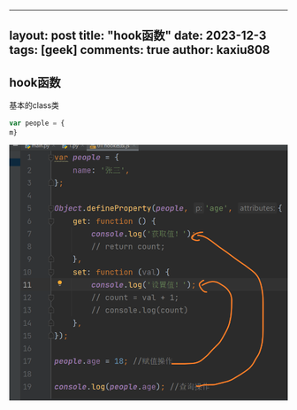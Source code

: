 
---
layout: post
title: "hook函数"
date:   2023-12-3
tags: [geek]
comments: true
author: kaxiu808  
---
## hook函数
基本的class类

```js
var people = {
m}

```

![输入图片说明](/imgs/2023-12-03/Re0eajGjW5vv0OWN.png)
<!--stackedit_data:
eyJoaXN0b3J5IjpbNDU4ODgzMDc3LDUxMDgzMjkyNyw2NTA4Nz
IyOTJdfQ==
-->